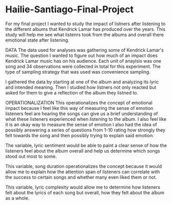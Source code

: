 # Hailie-Santiago-Final-Project
For my final project I wanted to study the impact of listners after listening to the different albums that Kendrick Lamar has produced over the years. This study will help me see what listenrs took from the albums and overall there emotional state after listening. 

DATA
The data used for analyses was gathering some of Kendrick Lamar's music. The question I wanted to figure out how much of an impact does Kendrick Lamar music has on his audience. Each unit of anaylsis was one song and 34 observations were collected in total for this experiment. The type of sampling strategy that was used was convenience sampling. 

I gathered the data by starting at one of the album and analyzing its lyric and intended meaning. Then I studied how listners not only reacted but asked for them to give a reflection of the album they listned to. 

OPERATIONALIZATION
This operationalizes the concept of emotional impact because I feel like this way of measuring the sense of emotion listeners feel are hearing the songs can give us a brief understanding of what these listeners experienced when listening to the album. I also feel like it is an okay way to measure the sense of emotion I also had the idea of possibly answering a series of questions from 1-10 rating how strongly they felt towards the song and then possibly trying to explain said emotion. 

The variable, lyric sentiment would be able to paint a clear sense of how the listeners feel about the album overall and help us determine which songs stood out most to some. 

 This variable, song duration operationalizes the concept because it would allow me to explain how the attention span of listeners can correlate with the success to certain songs and whether many even liked them or not. 

 
This variable, lyric complexity would allow me to determine how listeners felt about the lyrics of each song but overall, how they felt about the album as a whole.  
